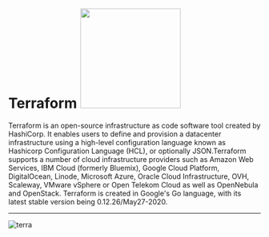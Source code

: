 # Terraform <img src="https://www.terraform.io/assets/images/og-image-8b3e4f7d.png" height=200 width=200>

Terraform is an open-source infrastructure as code software tool created by HashiCorp. It enables users to define and provision a datacenter infrastructure using a high-level configuration language known as Hashicorp Configuration Language (HCL), or optionally JSON.Terraform supports a number of cloud infrastructure providers such as Amazon Web Services, IBM Cloud (formerly Bluemix), Google Cloud Platform, DigitalOcean, Linode, Microsoft Azure, Oracle Cloud Infrastructure, OVH, Scaleway, VMware vSphere or Open Telekom Cloud as well as OpenNebula and OpenStack. Terraform is created in Google's Go language, with its latest stable version being 0.12.26/May27-2020.
_________________________________________________________________________________________________________________________
![terra](https://www.terraform.io/assets/images/docs/registry-publish-14c12da0.gif)
